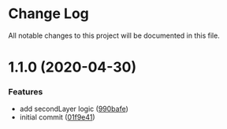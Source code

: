 # Change Log

All notable changes to this project will be documented in this file.

# 1.1.0 (2020-04-30)


### Features

* add secondLayer logic ([990bafe](https://github.com/SUI-Components/schibsted-spain-components/commit/990bafef960d8250d0176bd1b66db14fc19f373f))
* initial commit ([01f9e41](https://github.com/SUI-Components/schibsted-spain-components/commit/01f9e41c15313d703724bdcc6c383388cabc6d5c))



